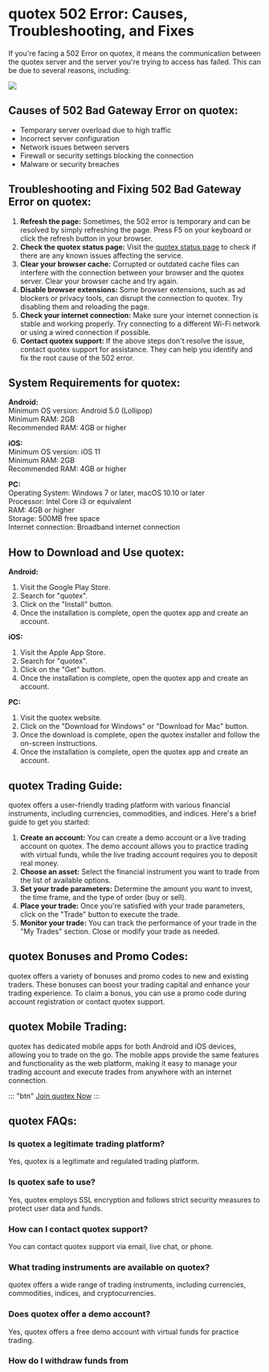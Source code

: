 # quotex 502 Error: Causes, Troubleshooting, and Fixes

If you\'re facing a 502 Error on quotex, it means the communication
between the quotex server and the server you\'re trying to access has
failed. This can be due to several reasons, including:

[![](https://static.quotex.io/files/4_en/300_250.jpg)](https://traff.sbs/brokerqxlid)

## Causes of 502 Bad Gateway Error on quotex:

-   Temporary server overload due to high traffic
-   Incorrect server configuration
-   Network issues between servers
-   Firewall or security settings blocking the connection
-   Malware or security breaches

## Troubleshooting and Fixing 502 Bad Gateway Error on quotex:

1.  **Refresh the page:** Sometimes, the 502 error is temporary and can
    be resolved by simply refreshing the page. Press F5 on your keyboard
    or click the refresh button in your browser.
2.  **Check the quotex status page:** Visit the [quotex status
    page](\%22https://traff.sbs/brokerqxlid\%22) to check if there are
    any known issues affecting the service.
3.  **Clear your browser cache:** Corrupted or outdated cache files can
    interfere with the connection between your browser and the quotex
    server. Clear your browser cache and try again.
4.  **Disable browser extensions:** Some browser extensions, such as ad
    blockers or privacy tools, can disrupt the connection to quotex. Try
    disabling them and reloading the page.
5.  **Check your internet connection:** Make sure your internet
    connection is stable and working properly. Try connecting to a
    different Wi-Fi network or using a wired connection if possible.
6.  **Contact quotex support:** If the above steps don\'t resolve the
    issue, contact quotex support for assistance. They can help you
    identify and fix the root cause of the 502 error.

## System Requirements for quotex:

**Android:**\
Minimum OS version: Android 5.0 (Lollipop)\
Minimum RAM: 2GB\
Recommended RAM: 4GB or higher

**iOS:**\
Minimum OS version: iOS 11\
Minimum RAM: 2GB\
Recommended RAM: 4GB or higher

**PC:**\
Operating System: Windows 7 or later, macOS 10.10 or later\
Processor: Intel Core i3 or equivalent\
RAM: 4GB or higher\
Storage: 500MB free space\
Internet connection: Broadband internet connection

## How to Download and Use quotex:

**Android:**

1.  Visit the Google Play Store.
2.  Search for "quotex".
3.  Click on the "Install" button.
4.  Once the installation is complete, open the quotex app and create an
    account.

**iOS:**

1.  Visit the Apple App Store.
2.  Search for "quotex".
3.  Click on the "Get" button.
4.  Once the installation is complete, open the quotex app and create an
    account.

**PC:**

1.  Visit the quotex website.
2.  Click on the "Download for Windows" or "Download for
    Mac" button.
3.  Once the download is complete, open the quotex installer and follow
    the on-screen instructions.
4.  Once the installation is complete, open the quotex app and create an
    account.

## quotex Trading Guide:

quotex offers a user-friendly trading platform with various financial
instruments, including currencies, commodities, and indices. Here\'s a
brief guide to get you started:

1.  **Create an account:** You can create a demo account or a live
    trading account on quotex. The demo account allows you to practice
    trading with virtual funds, while the live trading account requires
    you to deposit real money.
2.  **Choose an asset:** Select the financial instrument you want to
    trade from the list of available options.
3.  **Set your trade parameters:** Determine the amount you want to
    invest, the time frame, and the type of order (buy or sell).
4.  **Place your trade:** Once you\'re satisfied with your trade
    parameters, click on the "Trade" button to execute the trade.
5.  **Monitor your trade:** You can track the performance of your trade
    in the "My Trades" section. Close or modify your trade as
    needed.

## quotex Bonuses and Promo Codes:

quotex offers a variety of bonuses and promo codes to new and existing
traders. These bonuses can boost your trading capital and enhance your
trading experience. To claim a bonus, you can use a promo code during
account registration or contact quotex support.

## quotex Mobile Trading:

quotex has dedicated mobile apps for both Android and iOS devices,
allowing you to trade on the go. The mobile apps provide the same
features and functionality as the web platform, making it easy to manage
your trading account and execute trades from anywhere with an internet
connection.

::: \"btn\"
[Join quotex Now](\%22https://traff.sbs/brokerqxlid\%22)
:::

## quotex FAQs:

### Is quotex a legitimate trading platform?

Yes, quotex is a legitimate and regulated trading platform.

### Is quotex safe to use?

Yes, quotex employs SSL encryption and follows strict security measures
to protect user data and funds.

### How can I contact quotex support?

You can contact quotex support via email, live chat, or phone.

### What trading instruments are available on quotex?

quotex offers a wide range of trading instruments, including currencies,
commodities, indices, and cryptocurrencies.

### Does quotex offer a demo account?

Yes, quotex offers a free demo account with virtual funds for practice
trading.

### How do I withdraw funds from

